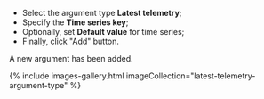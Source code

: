 - Select the argument type **Latest telemetry**;
- Specify the **Time series key**;
- Optionally, set **Default value** for time series;
- Finally, click "Add" button.

A new argument has been added.

{% include images-gallery.html imageCollection="latest-telemetry-argument-type" %}